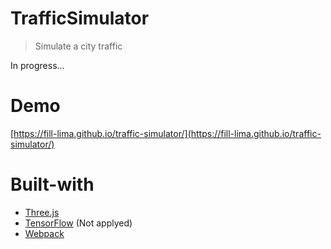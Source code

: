 # TrafficSimulator

> Simulate a city traffic

In progress...

# Demo

[https://fill-lima.github.io/traffic-simulator/](https://fill-lima.github.io/traffic-simulator/)

# Built-with
- [Three.js](https://threejs.org/)
- [TensorFlow](https://www.tensorflow.org/js) (Not applyed)
- [Webpack](https://webpack.js.org/)
